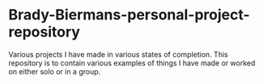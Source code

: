 # Brady-Biermans-personal-project-repository
Various projects I have made in various states of completion.
This repository is to contain various examples of things I have made or worked on either solo or in a group.
